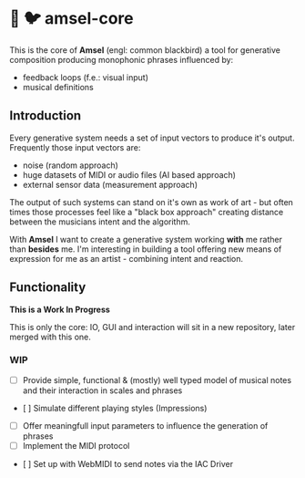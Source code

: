 # :crystal_ball: :bird: amsel-core

This is the core of **Amsel** (engl: common blackbird) a tool for generative composition producing monophonic phrases influenced by:
- feedback loops (f.e.: visual input)
- musical definitions

## Introduction

Every generative system needs a set of input vectors to produce it's output. Frequently those input vectors are:
- noise (random approach)
- huge datasets of MIDI or audio files (AI based approach)
- external sensor data (measurement approach)

The output of such systems can stand on it's own as work of art - but often times those processes feel like a "black box approach" creating
distance between the musicians intent and the algorithm. 

With **Amsel** I want to create a generative system working **with** me rather than **besides** me. I'm interesting in building a tool offering
new means of expression for me as an artist - combining intent and reaction.

## Functionality

**This is a Work In Progress**

This is only the core: IO, GUI and interaction will sit in a new repository, later merged with this one.

### WIP

- [ ] Provide simple, functional & (mostly) well typed model of musical notes and their interaction in scales and phrases
- [ ] Simulate different playing styles (Impressions)
- [ ] Offer meaningfull input parameters to influence the generation of phrases
- [ ] Implement the MIDI protocol
- [ ] Set up with WebMIDI to send notes via the IAC Driver
